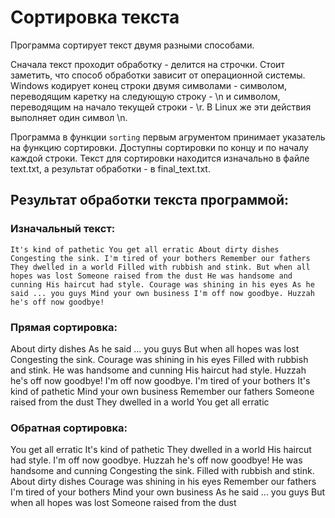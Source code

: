 # Сортировка текста
Программа сортирует текст двумя разными способами. 

Сначала текст проходит обработку - делится на строчки. Стоит заметить, что способ обработки зависит от операционной системы. Windows кодирует конец строки двумя символами - символом, переводящим каретку на следующую строку - \n и символом, переводящим на начало текущей строки - \r. В Linux же эти действия выполняет один символ \n.

Программа в функции `sorting` первым агрументом принимает указатель на функцию сортировки. Доступны сортировки по концу и по началу каждой строки. Текст для сортировки находится изначально в файле text.txt, а результат обработки - в final_text.txt.

## Результат обработки текста программой:

### Изначальный текст:
`It's kind of pathetic
You get all erratic
About dirty dishes
Congesting the sink.
I'm tired of your bothers
Remember our fathers
They dwelled in a world
Filled with rubbish and stink.
But when all hopes was lost
Someone raised from the dust
He was handsome and cunning
His haircut had style.
Courage was shining in his eyes
As he said ... you guys
Mind your own business
I'm off now goodbye.
Huzzah he's off now goodbye!`

### Прямая сортировка:

About dirty dishes
As he said ... you guys
But when all hopes was lost
Congesting the sink.
Courage was shining in his eyes
Filled with rubbish and stink.
He was handsome and cunning
His haircut had style.
Huzzah he's off now goodbye!
I'm off now goodbye.
I'm tired of your bothers
It's kind of pathetic
Mind your own business
Remember our fathers
Someone raised from the dust
They dwelled in a world
You get all erratic

### Обратная сортировка:

You get all erratic
It's kind of pathetic
They dwelled in a world
His haircut had style.
I'm off now goodbye.
Huzzah he's off now goodbye!
He was handsome and cunning
Congesting the sink.
Filled with rubbish and stink.
About dirty dishes
Courage was shining in his eyes
Remember our fathers
I'm tired of your bothers
Mind your own business
As he said ... you guys
But when all hopes was lost
Someone raised from the dust